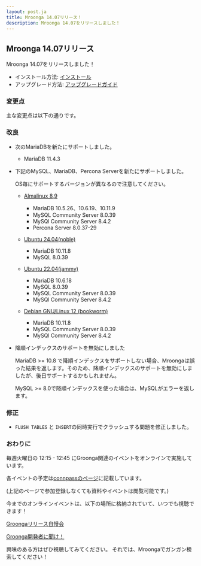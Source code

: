 ```yaml
---
layout: post.ja
title: Mroonga 14.07リリース！
description: Mroonga 14.07をリリースしました！
---
```


## Mroonga 14.07リリース

Mroonga 14.07をリリースしました！

* インストール方法: [インストール](/ja/docs/install.html)
* アップグレード方法: [アップグレードガイド](/ja/docs/upgrade.html)

### 変更点

主な変更点は以下の通りです。

### 改良

* 次のMariaDBを新たにサポートしました。

  * MariaDB 11.4.3

* 下記のMySQL、MariaDB、Percona Serverを新たにサポートしました。

  OS毎にサポートするバージョンが異なるので注意してください。

  * [Almalinux 8,9](/ja/docs/install/almalinux.html)

    * MariaDB 10.5.26、10.6.19、10.11.9
    * MySQL Community Server 8.0.39
    * MySQl Community Server 8.4.2
    * Percona Server 8.0.37-29

  * [Ubuntu 24.04(noble)](/ja/docs/install/ubuntu.html)

    * MariaDB 10.11.8
    * MySQL 8.0.39

  * [Ubuntu 22.04(jammy)](/ja/docs/install/ubuntu.html)

    * MariaDB 10.6.18
    * MySQL 8.0.39
    * MySQL Community Server 8.0.39
    * MySQl Community Server 8.4.2

  * [Debian GNU/Linux 12 (bookworm)](/ja/docs/install/debian.html)

    * MariaDB 10.11.8
    * MySQL Community Server 8.0.39
    * MySQl Community Server 8.4.2

* 降順インデックスのサポートを無効にしました

  MariaDB >= 10.8 で降順インデックスをサポートしない場合、Mroongaは誤った結果を返します。そのため、降順インデックスのサポートを無効にしましたが、後日サポートするかもしれません。

  MySQL >= 8.0で降順インデックスを使った場合は、MySQLがエラーを返します。

### 修正

* `FLUSH TABLES` と `INSERT`の同時実行でクラッシュする問題を修正しました。

### おわりに

毎週火曜日の 12:15 - 12:45 にGroonga関連のイベントをオンラインで実施しています。

各イベントの予定は[connpassのページ](https://groonga.connpass.com/event/)に記載しています。

(上記のページで参加登録しなくても資料やイベントは閲覧可能です。)

今までのオンラインイベントは、以下の場所に格納されていて、いつでも視聴できます！

[Groongaリリース自慢会](https://www.youtube.com/playlist?list=PLLwHraQ4jf7PnA3GjI9v90DZq8ikLk0iN)

[Groonga開発者に聞け！](https://www.youtube.com/playlist?list=PLLwHraQ4jf7PBol9aq5BoaM2Hnk6aCKs2)

興味のある方はぜひ視聴してみてください。
それでは、Mroongaでガンガン検索してください！
